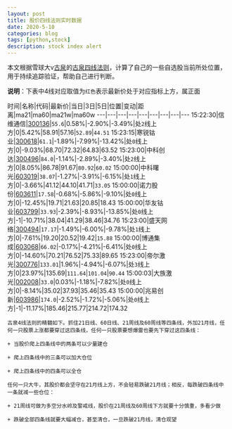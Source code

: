 ```yaml
---
layout: post
title: 股价四线法则实时数据
date: 2020-5-10
categories: blog
tags: [python,stock]
description: stock index alert
---
```



本文根据雪球大v[古泉](https://xueqiu.com/u/7148646888)的[古泉四线法则](https://xueqiu.com/7148646888/130498192)，计算了自己的一些自选股当前所处位置，用于持续追踪验证，帮助自己进行判断。

**说明**：下表中4线对应取值为`红色`表示最新价处于对应指标上方，属正面

时间|名称|代码|最新价|当日|3日|5日|位置|变动|距离|ma21|ma60|ma21w|ma60w
---|---|---|---|---|---|---|---|---
15:22:30|信维通信|[300136](https://xueqiu.com/S/SZ300136)|`55.6`|0.58%|-2.90%|-3.49%|处`2`线上方|0|5.42%|58.91|57.16|`52.89`|`44.51`
15:23:15|寒锐钴业|[300618](https://xueqiu.com/S/SZ300618)|`61.1`|-1.89%|-7.99%|-13.42%|处`0`线上方|0|-9.03%|68.70|72.32|64.83|63.52
15:23:00|中科创达|[300496](https://xueqiu.com/S/SZ300496)|`84.0`|-1.14%|-2.89%|-3.40%|处`2`线上方|0|8.05%|86.78|91.67|`80.92`|`60.02`
15:00:00|中科曙光|[603019](https://xueqiu.com/S/SH603019)|`38.07`|-1.27%|-3.91%|-6.15%|处`1`线上方|0|-3.66%|41.12|44.10|41.71|`33.05`
15:00:00|诺力股份|[603611](https://xueqiu.com/S/SH603611)|`17.58`|-0.68%|-5.86%|-9.10%|处`0`线上方|0|-12.45%|19.71|21.63|20.85|18.43
15:00:00|华友钴业|[603799](https://xueqiu.com/S/SH603799)|`33.93`|-2.39%|-8.93%|-13.85%|处`0`线上方|-1|-10.71%|38.04|41.29|38.46|34.76
15:23:00|盛天网络|[300494](https://xueqiu.com/S/SZ300494)|`17.17`|-1.49%|-6.00%|-9.78%|处`1`线上方|0|-7.61%|19.20|20.52|19.42|`15.88`
15:00:00|博通集成|[603068](https://xueqiu.com/S/SH603068)|`66.02`|-0.17%|-4.21%|-6.41%|处`0`线上方|0|-14.60%|70.21|76.52|75.33|89.65
15:23:00|帝尔激光|[300776](https://xueqiu.com/S/SZ300776)|`133.01`|1.96%|-4.94%|-6.07%|处`3`线上方|0|23.97%|135.69|`111.64`|`101.04`|`90.44`
15:00:03|大族激光|[002008](https://xueqiu.com/S/SZ002008)|`33.0`|0.03%|-1.18%|-7.82%|处`0`线上方|0|-8.14%|35.02|37.93|35.46|35.43
15:00:00|兆易创新|[603986](https://xueqiu.com/S/SH603986)|`174.0`|-2.52%|-1.72%|-5.06%|处`0`线上方|-1|-11.17%|185.46|215.77|214.72|174.32

```
古泉4线法则的精髓如下。抓住21日线、60日线、21周线及60周线等四条线，外加21月线，任何一只股票上涨都要穿过这四条线，任何一只股票要想爆雷也要先下穿过这四条线：

+ 当股价爬上四条线中的两条可以少量建仓

+ 爬上四条线中的三条可以加大仓位

+ 爬上四条线中的四条可以全仓

任何一只大牛，其股价都会坚守在21月线上方，不会轻易跌破21月线；相反，每跌破四条线中一条就减一些仓位：

+ 21周线可做为多空分水岭及警戒线，股价在21周线及60周线下方就要十分慎重，多看少做

+ 跌破全部四条线就要大幅减仓，甚至清仓，一旦跌破21月线，清仓观望
```